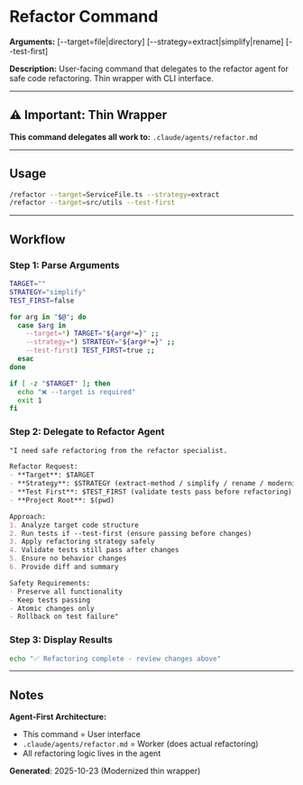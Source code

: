 # Refactor Command

**Arguments:** [--target=file|directory] [--strategy=extract|simplify|rename] [--test-first]

**Description:** User-facing command that delegates to the refactor agent for safe code refactoring. Thin wrapper with CLI interface.

---

## ⚠️ Important: Thin Wrapper

**This command delegates all work to:** `.claude/agents/refactor.md`

---

## Usage

```bash
/refactor --target=ServiceFile.ts --strategy=extract
/refactor --target=src/utils --test-first
```

---

## Workflow

### Step 1: Parse Arguments
```bash
TARGET=""
STRATEGY="simplify"
TEST_FIRST=false

for arg in "$@"; do
  case $arg in
    --target=*) TARGET="${arg#*=}" ;;
    --strategy=*) STRATEGY="${arg#*=}" ;;
    --test-first) TEST_FIRST=true ;;
  esac
done

if [ -z "$TARGET" ]; then
  echo "❌ --target is required"
  exit 1
fi
```

### Step 2: Delegate to Refactor Agent

```markdown
"I need safe refactoring from the refactor specialist.

Refactor Request:
- **Target**: $TARGET
- **Strategy**: $STRATEGY (extract-method / simplify / rename / modernize)
- **Test First**: $TEST_FIRST (validate tests pass before refactoring)
- **Project Root**: $(pwd)

Approach:
1. Analyze target code structure
2. Run tests if --test-first (ensure passing before changes)
3. Apply refactoring strategy safely
4. Validate tests still pass after changes
5. Ensure no behavior changes
6. Provide diff and summary

Safety Requirements:
- Preserve all functionality
- Keep tests passing
- Atomic changes only
- Rollback on test failure"
```

### Step 3: Display Results
```bash
echo "✅ Refactoring complete - review changes above"
```

---

## Notes

**Agent-First Architecture:**
- This command = User interface
- `.claude/agents/refactor.md` = Worker (does actual refactoring)
- All refactoring logic lives in the agent

**Generated**: 2025-10-23 (Modernized thin wrapper)
